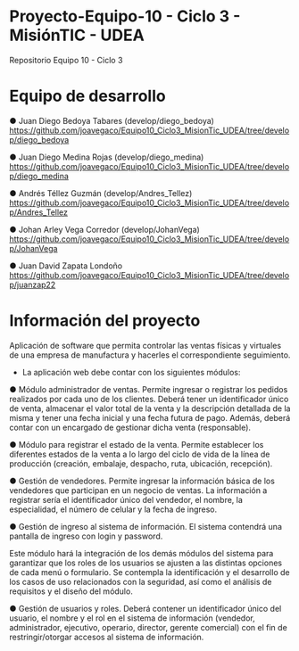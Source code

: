 # Proyecto-Equipo-10 - Ciclo 3 - MisiónTIC - UDEA
Repositorio Equipo 10 - Ciclo 3

# Equipo de desarrollo
● Juan Diego Bedoya Tabares (develop/diego_bedoya)
  https://github.com/joavegaco/Equipo10_Ciclo3_MisionTic_UDEA/tree/develop/diego_bedoya
  
● Juan Diego Medina Rojas (develop/diego_medina)
  https://github.com/joavegaco/Equipo10_Ciclo3_MisionTic_UDEA/tree/develop/diego_medina
  
● Andrés Téllez Guzmán (develop/Andres_Tellez)
  https://github.com/joavegaco/Equipo10_Ciclo3_MisionTic_UDEA/tree/develop/Andres_Tellez
  
● Johan Arley Vega Corredor (develop/JohanVega)
  https://github.com/joavegaco/Equipo10_Ciclo3_MisionTic_UDEA/tree/develop/JohanVega
  
● Juan David Zapata Londoño
  https://github.com/joavegaco/Equipo10_Ciclo3_MisionTic_UDEA/tree/develop/juanzap22
  
# Información del proyecto

Aplicación de software que permita controlar las ventas físicas y virtuales de una empresa de manufactura y hacerles el correspondiente seguimiento.

- La aplicación web debe contar con los siguientes módulos:  

● Módulo administrador de ventas. Permite ingresar o registrar los pedidos realizados por cada uno de los clientes. Deberá tener un identificador único de venta, almacenar el valor total de la venta y la descripción detallada de la misma y tener una fecha inicial y una fecha futura de pago. Además, deberá contar con un encargado de gestionar dicha venta (responsable).

● Módulo para registrar el estado de la venta. Permite establecer los diferentes estados de la venta a lo largo del ciclo de vida de la línea de producción (creación, embalaje, despacho, ruta, ubicación, recepción).  

● Gestión de vendedores. Permite ingresar la información básica de los vendedores que participan en un negocio de ventas. La información a registrar sería el identificador único del vendedor, el nombre, la especialidad, el número de celular y la fecha de ingreso.

● Gestión de ingreso al sistema de información. El sistema contendrá una pantalla de ingreso con login y password.

Este módulo hará la integración de los demás módulos del sistema para garantizar que los roles de los usuarios se ajusten a las distintas opciones de cada menú o formulario. Se contempla la identificación y el desarrollo de los casos de uso relacionados con la seguridad, así como el análisis de requisitos y el diseño del módulo.

● Gestión de usuarios y roles. Deberá contener un identificador único del usuario, el nombre y el rol en el sistema de información (vendedor, administrador, ejecutivo, operario, director, gerente comercial) con el fin de restringir/otorgar accesos al sistema de información.

